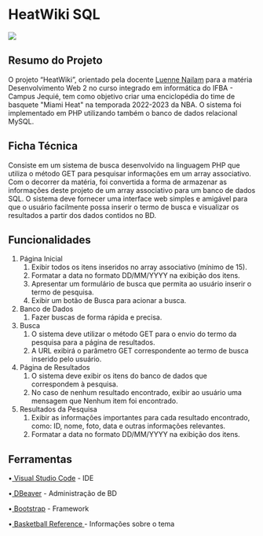 <h1>HeatWiki SQL</h1>
<p align="left">
<img loading="lazy" src="http://img.shields.io/static/v1?label=STATUS&message=finalizado&color=green&style=for-the-badge"/>
</p>
<h2> Resumo do Projeto</h2>
<p>
  O projeto “HeatWiki”, orientado pela docente <a href = 'https://github.com/luenne'>Luenne Nailam</a> para a matéria Desenvolvimento Web 2 no curso integrado em informática do IFBA - Campus Jequié, tem como objetivo criar uma enciclopédia do time de basquete "Miami Heat" na temporada 2022-2023 da NBA. O sistema foi implementado em PHP utilizando também o banco de dados relacional MySQL.
</p>
<h2>Ficha Técnica</h2>
<p> Consiste em um sistema de busca desenvolvido na linguagem PHP que utiliza o método GET para pesquisar informações em um array associativo. Com o decorrer da matéria, foi convertida a forma de armazenar as informações deste projeto de um array associativo para um banco de dados SQL. O sistema deve fornecer uma interface web simples e amigável para que o usuário facilmente possa inserir o termo de busca e visualizar os resultados a partir dos dados contidos no BD. </p>
<h2>Funcionalidades</h2>
<ol>
  <li>
    Página Inicial
    <ol>
      <li>
        Exibir todos os itens inseridos no array associativo (mínimo de 15).
      </li>
      <li>
        Formatar a data no formato DD/MM/YYYY na exibição dos itens.
      </li>
        <li>
      Apresentar um formulário de busca que permita ao usuário inserir o termo de pesquisa.
      </li>
        <li>
      Exibir um botão de Busca para acionar a busca.
      </li>
    </ol>
  </li>
  <li>
    Banco de Dados
       <ol>
      <li>
        Fazer buscas de forma rápida e precisa.
      </li>
    </ol>
  </li>
  <li>
    Busca
    <ol>
      <li>
        O sistema deve utilizar o método GET para o envio do termo da pesquisa para a página de resultados.
      </li>
      <li>
        A URL exibirá o parâmetro GET correspondente ao termo de busca inserido pelo usuário.
      </li>
    </ol>
  </li>
   <li>
    Página de Resultados
    <ol>
      <li>
      O sistema deve exibir os itens do banco de dados que correspondem à pesquisa.
      </li>
      <li>
      No caso de nenhum resultado encontrado, exibir ao usuário uma mensagem que Nenhum item foi encontrado.
      </li>
    </ol>
  </li>
    <li>
    Resultados da Pesquisa
    <ol>
      <li>
      Exibir as informações importantes para cada resultado encontrado, como: ID, nome, foto, data e outras informações relevantes.
      </li>
      <li>
      Formatar a data no formato DD/MM/YYYY na exibição dos itens.
      </li>
    </ol>
  </li>
</ol>
<h2>Ferramentas</h2>
<p> •<a href= 'https://code.visualstudio.com/'> Visual Studio Code</a> - IDE</p>
<p> •<a href= 'https://dbeaver.io/'> DBeaver</a> - Administração de BD</p>
<p> •<a href= 'https://getbootstrap.com/'> Bootstrap</a> - Framework</p>
<p> •<a href= 'https://www.basketball-reference.com'> Basketball Reference </a> - Informações sobre o tema</p>

